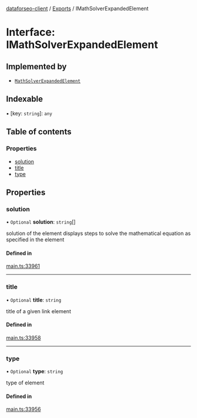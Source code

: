 [dataforseo-client](../README.md) / [Exports](../modules.md) / IMathSolverExpandedElement

# Interface: IMathSolverExpandedElement

## Implemented by

- [`MathSolverExpandedElement`](../classes/MathSolverExpandedElement.md)

## Indexable

▪ [key: `string`]: `any`

## Table of contents

### Properties

- [solution](IMathSolverExpandedElement.md#solution)
- [title](IMathSolverExpandedElement.md#title)
- [type](IMathSolverExpandedElement.md#type)

## Properties

### solution

• `Optional` **solution**: `string`[]

solution of the element
displays steps to solve the mathematical equation as specified in the element

#### Defined in

[main.ts:33961](https://github.com/dataforseo/TypeScriptClient/blob/7ca1aa4/main.ts#L33961)

___

### title

• `Optional` **title**: `string`

title of a given link element

#### Defined in

[main.ts:33958](https://github.com/dataforseo/TypeScriptClient/blob/7ca1aa4/main.ts#L33958)

___

### type

• `Optional` **type**: `string`

type of element

#### Defined in

[main.ts:33956](https://github.com/dataforseo/TypeScriptClient/blob/7ca1aa4/main.ts#L33956)
